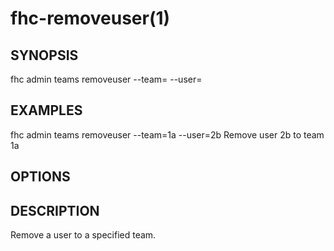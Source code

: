 fhc-removeuser(1)
=================
## SYNOPSIS

 fhc admin teams removeuser --team=<team> --user=<user>

## EXAMPLES

  fhc admin teams removeuser --team=1a --user=2b    Remove user 2b to team 1a


## OPTIONS

## DESCRIPTION

Remove a user to a specified team.

